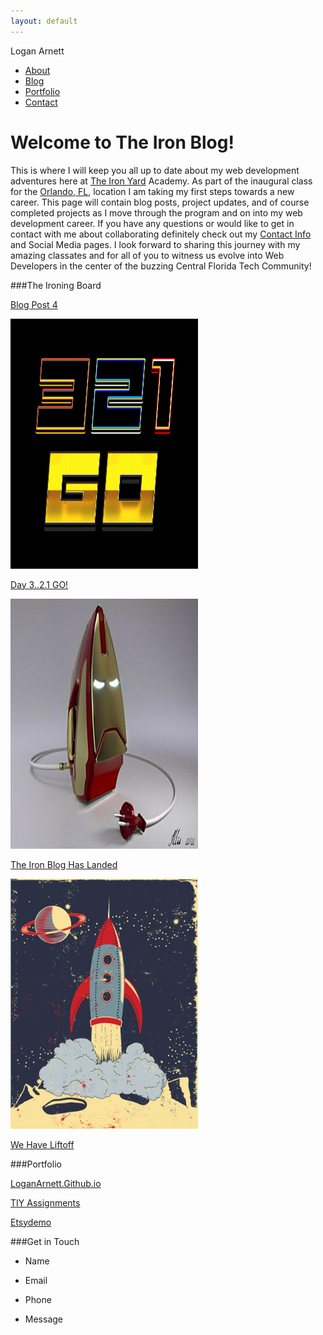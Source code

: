 ```yaml
---
layout: default
---
```



<div id="navbar" >
    <p id="mainname"> Logan Arnett</p>
    <div id="navbar-right">
    <ul id="nav">
        <li><a href="/">About</a></li>
        <li><a href="/">Blog</a></li>
        <li><a href="/">Portfolio</a></li>
        <li><a href="/">Contact</a></li>
    </ul>
    </div>
</div>

# Welcome to The Iron Blog!
This is where I will keep you all up to date about my web development
adventures here at [The Iron Yard](http://theironyard.com/) Academy. As part
of the inaugural class for the [Orlando, FL](http://theironyard.com/locations/orlando/), location I
am taking my first steps towards a new career. This page will contain blog posts,
project updates, and of course completed projects as I move through the program
and on into my web development career. If you have any questions or would like 
to get in contact with me about collaborating definitely check out my [Contact Info](#contact)
and Social Media pages. I look forward to sharing this journey with my amazing
classates and for all of you to witness us evolve into Web Developers in the 
center of the buzzing Central Florida Tech Community!

###The Ironing Board

[Blog Post 4](/)

<img src="images/321go.jpg" alt="" width="300" height="400">

[Day 3..2.1 GO!](/2014/09/24/Day-3-2-1-Go)

<img src="images/ironman.jpg" alt="" width="300" height="400">

[The Iron Blog Has Landed](/2014/09/23/The-Iron-Blog-Has-Landed)

<img src="images/liftoff.png" alt="" width="300" height="400">

[We Have Liftoff](/2014/09/22/We-Have-Liftoff)




###Portfolio

[LoganArnett.Github.io](https://github.com/LoganArnett/LoganArnett.github.io)

[TIY Assignments](https://github.com/LoganArnett/TIY-Assignments)

[Etsydemo](https://github.com/LoganArnett/etsydemo)



###Get in Touch

* Name

* Email
 
* Phone

* Message






